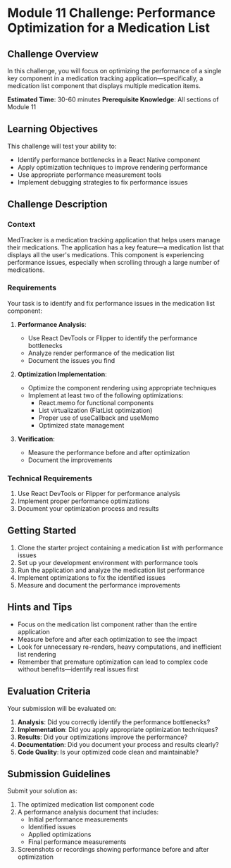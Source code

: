 # Module 11 Challenge: Performance Optimization for a Medication List

## Challenge Overview
In this challenge, you will focus on optimizing the performance of a single key component in a medication tracking application—specifically, a medication list component that displays multiple medication items.

**Estimated Time**: 30-60 minutes
**Prerequisite Knowledge**: All sections of Module 11

## Learning Objectives
This challenge will test your ability to:
- Identify performance bottlenecks in a React Native component
- Apply optimization techniques to improve rendering performance
- Use appropriate performance measurement tools
- Implement debugging strategies to fix performance issues

## Challenge Description

### Context
MedTracker is a medication tracking application that helps users manage their medications. The application has a key feature—a medication list that displays all the user's medications. This component is experiencing performance issues, especially when scrolling through a large number of medications.

### Requirements

Your task is to identify and fix performance issues in the medication list component:

1. **Performance Analysis**:
   - Use React DevTools or Flipper to identify the performance bottlenecks
   - Analyze render performance of the medication list
   - Document the issues you find

2. **Optimization Implementation**:
   - Optimize the component rendering using appropriate techniques
   - Implement at least two of the following optimizations:
     - React.memo for functional components
     - List virtualization (FlatList optimization)
     - Proper use of useCallback and useMemo
     - Optimized state management

3. **Verification**:
   - Measure the performance before and after optimization
   - Document the improvements

### Technical Requirements

1. Use React DevTools or Flipper for performance analysis
2. Implement proper performance optimizations
3. Document your optimization process and results

## Getting Started

1. Clone the starter project containing a medication list with performance issues
2. Set up your development environment with performance tools
3. Run the application and analyze the medication list performance
4. Implement optimizations to fix the identified issues
5. Measure and document the performance improvements

## Hints and Tips

- Focus on the medication list component rather than the entire application
- Measure before and after each optimization to see the impact
- Look for unnecessary re-renders, heavy computations, and inefficient list rendering
- Remember that premature optimization can lead to complex code without benefits—identify real issues first

## Evaluation Criteria

Your submission will be evaluated on:

1. **Analysis**: Did you correctly identify the performance bottlenecks?
2. **Implementation**: Did you apply appropriate optimization techniques?
3. **Results**: Did your optimizations improve the performance?
4. **Documentation**: Did you document your process and results clearly?
5. **Code Quality**: Is your optimized code clean and maintainable?

## Submission Guidelines

Submit your solution as:
1. The optimized medication list component code
2. A performance analysis document that includes:
   - Initial performance measurements
   - Identified issues
   - Applied optimizations
   - Final performance measurements
3. Screenshots or recordings showing performance before and after optimization
